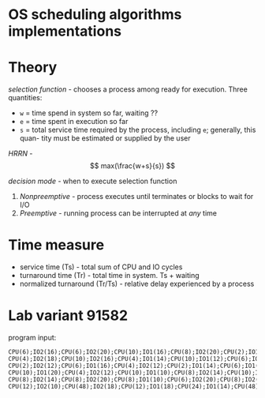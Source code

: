 # OS scheduling algorithms implementations

# Theory
*selection function* - chooses a process among ready for execution.
Three quantities:
- `w` = time spend in system so far, waiting ??
- `e` = time spent in execution so far
- `s` = total service time required by the process, including `e`; generally, this quan- tity must be estimated or supplied by the user

*HRRN* - $$ max(\frac{w+s}{s}) $$

*decision mode* - when to execute selection function
1. *Nonpreemptive* - process executes until terminates or blocks to wait for I/O
2. *Preemptive* - running process can be interrupted at _any_ time

# Time measure
- service time (Ts) - total sum of CPU and IO cycles
- turnaround time (Tr) - total time in system. Ts + waiting
- normalized turnaround (Tr/Ts) - relative delay experienced by a process


# Lab variant 91582
program input:
```
CPU(6);IO2(16);CPU(6);IO2(20);CPU(10);IO1(16);CPU(8);IO2(20);CPU(2);IO1(12);CPU(4);IO1(18);
CPU(4);IO2(18);CPU(10);IO2(16);CPU(4);IO1(14);CPU(10);IO1(12);CPU(6);IO1(20);
CPU(2);IO2(12);CPU(6);IO1(16);CPU(4);IO2(12);CPU(2);IO1(14);CPU(6);IO1(12);
CPU(10);IO1(20);CPU(4);IO2(12);CPU(10);IO1(10);CPU(8);IO2(14);CPU(10);IO1(18);
CPU(8);IO2(14);CPU(8);IO2(20);CPU(8);IO1(10);CPU(6);IO2(20);CPU(8);IO2(18);CPU(2);IO2(20);
CPU(12);IO2(10);CPU(48);IO2(18);CPU(12);IO1(18);CPU(24);IO1(14);CPU(48);IO1(20);CPU(24);IO2(14);CPU(36);IO2(10);
```
